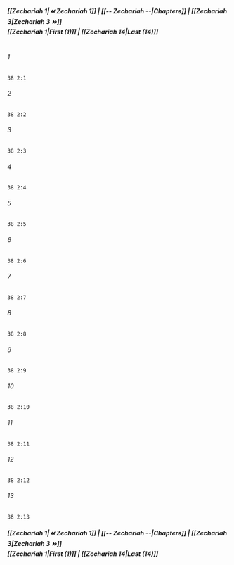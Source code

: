 
##### **[[Zechariah 1|⏪ Zechariah 1]] | [[-- Zechariah --|Chapters]] | [[Zechariah 3|Zechariah 3 ⏩]]**<br>**[[Zechariah 1|First (1)]] | [[Zechariah 14|Last (14)]]**<br><br>

###### 1
``` verse
38 2:1
```
###### 2
``` verse
38 2:2
```
###### 3
``` verse
38 2:3
```
###### 4
``` verse
38 2:4
```
###### 5
``` verse
38 2:5
```
###### 6
``` verse
38 2:6
```
###### 7
``` verse
38 2:7
```
###### 8
``` verse
38 2:8
```
###### 9
``` verse
38 2:9
```
###### 10
``` verse
38 2:10
```
###### 11
``` verse
38 2:11
```
###### 12
``` verse
38 2:12
```
###### 13
``` verse
38 2:13
```

##### **[[Zechariah 1|⏪ Zechariah 1]] | [[-- Zechariah --|Chapters]] | [[Zechariah 3|Zechariah 3 ⏩]]**<br>**[[Zechariah 1|First (1)]] | [[Zechariah 14|Last (14)]]**
